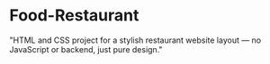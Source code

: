 # Food-Restaurant
"HTML and CSS project for a stylish restaurant website layout — no JavaScript or backend, just pure design."
